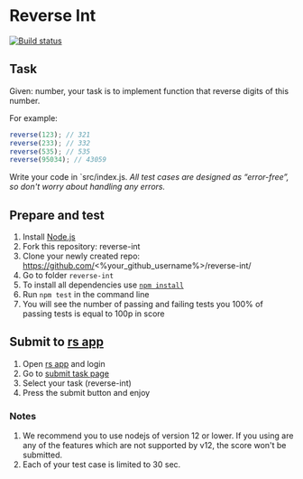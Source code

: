 # Reverse Int
[![Build status](https://ci.appveyor.com/api/projects/status/qeu17upstbu29vs9?svg=true)](https://ci.appveyor.com/project/ILokalin/reverse-int)

## Task

Given: number, your task is to implement function that reverse digits of this number.

For example:
```js
reverse(123); // 321
reverse(233); // 332
reverse(535); // 535
reverse(95034); // 43059
```

Write your code in `src/index.js.
*All test cases are designed as “error-free”, so don't worry about handling any errors.*

## Prepare and test
1. Install [Node.js](https://nodejs.org/en/download/)   
2. Fork this repository: reverse-int
3. Clone your newly created repo: https://github.com/<%your_github_username%>/reverse-int/  
4. Go to folder `reverse-int`  
5. To install all dependencies use [`npm install`](https://docs.npmjs.com/cli/install)  
6. Run `npm test` in the command line  
7. You will see the number of passing and failing tests you 100% of passing tests is equal to 100p in score  

## Submit to [rs app](https://app.rs.school)
1. Open [rs app](https://app.rs.school) and login
2. Go to [submit task page](https://app.rs.school/course/student/auto-test?course=rs-2020-q1)
3. Select your task (reverse-int)
4. Press the submit button and enjoy

### Notes
1. We recommend you to use nodejs of version 12 or lower. If you using are any of the features which are not supported by v12, the score won't be submitted.
2. Each of your test case is limited to 30 sec.
